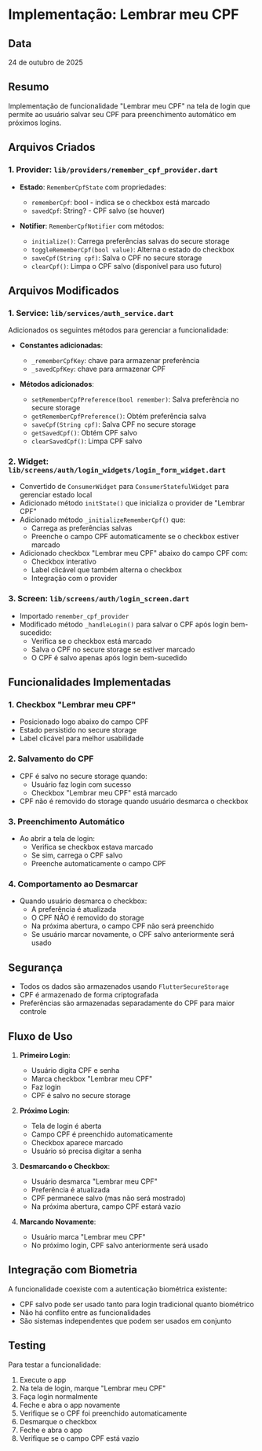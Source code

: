 # Implementação: Lembrar meu CPF

## Data
24 de outubro de 2025

## Resumo
Implementação de funcionalidade "Lembrar meu CPF" na tela de login que permite ao usuário salvar seu CPF para preenchimento automático em próximos logins.

## Arquivos Criados

### 1. Provider: `lib/providers/remember_cpf_provider.dart`
- **Estado**: `RememberCpfState` com propriedades:
  - `rememberCpf`: bool - indica se o checkbox está marcado
  - `savedCpf`: String? - CPF salvo (se houver)

- **Notifier**: `RememberCpfNotifier` com métodos:
  - `initialize()`: Carrega preferências salvas do secure storage
  - `toggleRememberCpf(bool value)`: Alterna o estado do checkbox
  - `saveCpf(String cpf)`: Salva o CPF no secure storage
  - `clearCpf()`: Limpa o CPF salvo (disponível para uso futuro)

## Arquivos Modificados

### 1. Service: `lib/services/auth_service.dart`
Adicionados os seguintes métodos para gerenciar a funcionalidade:

- **Constantes adicionadas**:
  - `_rememberCpfKey`: chave para armazenar preferência
  - `_savedCpfKey`: chave para armazenar CPF

- **Métodos adicionados**:
  - `setRememberCpfPreference(bool remember)`: Salva preferência no secure storage
  - `getRememberCpfPreference()`: Obtém preferência salva
  - `saveCpf(String cpf)`: Salva CPF no secure storage
  - `getSavedCpf()`: Obtém CPF salvo
  - `clearSavedCpf()`: Limpa CPF salvo

### 2. Widget: `lib/screens/auth/login_widgets/login_form_widget.dart`
- Convertido de `ConsumerWidget` para `ConsumerStatefulWidget` para gerenciar estado local
- Adicionado método `initState()` que inicializa o provider de "Lembrar CPF"
- Adicionado método `_initializeRememberCpf()` que:
  - Carrega as preferências salvas
  - Preenche o campo CPF automaticamente se o checkbox estiver marcado
- Adicionado checkbox "Lembrar meu CPF" abaixo do campo CPF com:
  - Checkbox interativo
  - Label clicável que também alterna o checkbox
  - Integração com o provider

### 3. Screen: `lib/screens/auth/login_screen.dart`
- Importado `remember_cpf_provider`
- Modificado método `_handleLogin()` para salvar o CPF após login bem-sucedido:
  - Verifica se o checkbox está marcado
  - Salva o CPF no secure storage se estiver marcado
  - O CPF é salvo apenas após login bem-sucedido

## Funcionalidades Implementadas

### 1. Checkbox "Lembrar meu CPF"
- Posicionado logo abaixo do campo CPF
- Estado persistido no secure storage
- Label clicável para melhor usabilidade

### 2. Salvamento do CPF
- CPF é salvo no secure storage quando:
  - Usuário faz login com sucesso
  - Checkbox "Lembrar meu CPF" está marcado
- CPF não é removido do storage quando usuário desmarca o checkbox

### 3. Preenchimento Automático
- Ao abrir a tela de login:
  - Verifica se checkbox estava marcado
  - Se sim, carrega o CPF salvo
  - Preenche automaticamente o campo CPF

### 4. Comportamento ao Desmarcar
- Quando usuário desmarca o checkbox:
  - A preferência é atualizada
  - O CPF NÃO é removido do storage
  - Na próxima abertura, o campo CPF não será preenchido
  - Se usuário marcar novamente, o CPF salvo anteriormente será usado

## Segurança
- Todos os dados são armazenados usando `FlutterSecureStorage`
- CPF é armazenado de forma criptografada
- Preferências são armazenadas separadamente do CPF para maior controle

## Fluxo de Uso

1. **Primeiro Login**:
   - Usuário digita CPF e senha
   - Marca checkbox "Lembrar meu CPF"
   - Faz login
   - CPF é salvo no secure storage

2. **Próximo Login**:
   - Tela de login é aberta
   - Campo CPF é preenchido automaticamente
   - Checkbox aparece marcado
   - Usuário só precisa digitar a senha

3. **Desmarcando o Checkbox**:
   - Usuário desmarca "Lembrar meu CPF"
   - Preferência é atualizada
   - CPF permanece salvo (mas não será mostrado)
   - Na próxima abertura, campo CPF estará vazio

4. **Marcando Novamente**:
   - Usuário marca "Lembrar meu CPF"
   - No próximo login, CPF salvo anteriormente será usado

## Integração com Biometria
A funcionalidade coexiste com a autenticação biométrica existente:
- CPF salvo pode ser usado tanto para login tradicional quanto biométrico
- Não há conflito entre as funcionalidades
- São sistemas independentes que podem ser usados em conjunto

## Testing
Para testar a funcionalidade:
1. Execute o app
2. Na tela de login, marque "Lembrar meu CPF"
3. Faça login normalmente
4. Feche e abra o app novamente
5. Verifique se o CPF foi preenchido automaticamente
6. Desmarque o checkbox
7. Feche e abra o app
8. Verifique se o campo CPF está vazio
